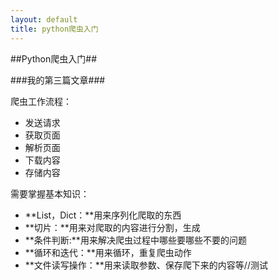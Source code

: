 ```yaml
---
layout: default
title: python爬虫入门
---
```

##Python爬虫入门##

###我的第三篇文章###

爬虫工作流程：

- 发送请求
- 获取页面
- 解析页面
- 下载内容
- 存储内容

需要掌握基本知识：

- **List，Dict：**用来序列化爬取的东西
- **切片：**用来对爬取的内容进行分割，生成
- **条件判断:**用来解决爬虫过程中哪些要哪些不要的问题
- **循环和迭代：**用来循环，重复爬虫动作
- **文件读写操作：**用来读取参数、保存爬下来的内容等//测试
